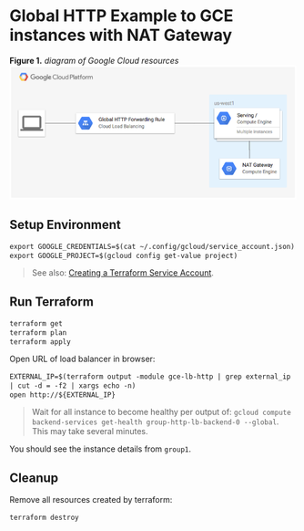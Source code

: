 # Global HTTP Example to GCE instances with NAT Gateway

**Figure 1.** *diagram of Google Cloud resources*
![architecture diagram](./diagram.png)

## Setup Environment

```
export GOOGLE_CREDENTIALS=$(cat ~/.config/gcloud/service_account.json)
export GOOGLE_PROJECT=$(gcloud config get-value project)
```

> See also: [Creating a Terraform Service Account](https://www.terraform.io/docs/providers/google/index.html#authentication-json-file).

## Run Terraform

```
terraform get
terraform plan
terraform apply
```

Open URL of load balancer in browser:

```
EXTERNAL_IP=$(terraform output -module gce-lb-http | grep external_ip | cut -d = -f2 | xargs echo -n)
open http://${EXTERNAL_IP}
```

> Wait for all instance to become healthy per output of: `gcloud compute backend-services get-health group-http-lb-backend-0 --global`. This may take several minutes.

You should see the instance details from `group1`.

## Cleanup

Remove all resources created by terraform:

```
terraform destroy
```